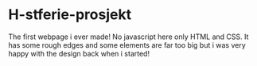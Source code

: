 # H-stferie-prosjekt

The first webpage i ever made! No javascript here only HTML and CSS. It has some rough edges and some elements are far too big but i was very happy with the design back when i started!
